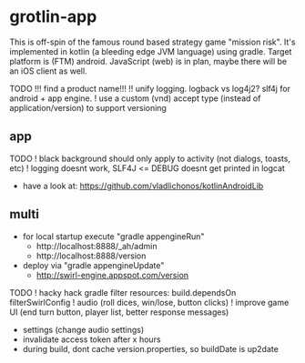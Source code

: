grotlin-app
===========

This is off-spin of the famous round based strategy game "mission risk".
It's implemented in kotlin (a bleeding edge JVM language) using gradle.
Target platform is (FTM) android. JavaScript (web) is in plan, maybe there will be an iOS client as well.


TODO
!!! find a product name!!!
!! unify logging. logback vs log4j2? slf4j for android + app engine.
! use a custom (vnd) accept type (instead of application/version) to support versioning

app
---------

TODO
! black background should only apply to activity (not dialogs, toasts, etc)
! logging doesnt work, SLF4J <= DEBUG doesnt get printed in logcat
* have a look at: https://github.com/vladlichonos/kotlinAndroidLib

multi
---------

* for local startup execute "gradle appengineRun"
  - http://localhost:8888/_ah/admin
  - http://localhost:8888/version
* deploy via "gradle appengineUpdate"
  - http://swirl-engine.appspot.com/version



TODO
! hacky hack gradle filter resources: build.dependsOn filterSwirlConfig
! audio (roll dices, win/lose, button clicks)
! improve game UI (end turn button, player list, better response messages)
- settings (change audio settings)
- invalidate access token after x hours
- during build, dont cache version.properties, so buildDate is up2date
